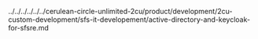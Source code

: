 ../../../../../../cerulean-circle-unlimited-2cu/product/development/2cu-custom-development/sfs-it-developement/active-directory-and-keycloak-for-sfsre.md